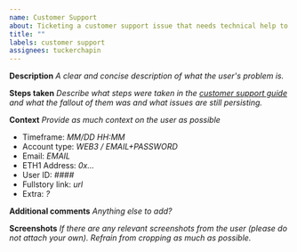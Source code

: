 ```yaml
---
name: Customer Support
about: Ticketing a customer support issue that needs technical help to resolve
title: ""
labels: customer support
assignees: tuckerchapin
---
```


**Description**
_A clear and concise description of what the user's problem is._

**Steps taken**
_Describe what steps were taken in the [customer support guide](https://github.com/Stakedllc/staked-vue/wiki/Customer-Support-Guide) and what the fallout of them was and what issues are still persisting._

**Context**
_Provide as much context on the user as possible_
- Timeframe: _MM/DD HH:MM_
- Account type: _WEB3 / EMAIL+PASSWORD_
- Email: _EMAIL_
- ETH1 Address: _0x..._
- User ID: _####_
- Fullstory link: _url_
- Extra: _?_

**Additional comments**
_Anything else to add?_

**Screenshots**
_If there are any relevant screenshots *from the user* (please do not attach your own). Refrain from cropping as much as possible._

